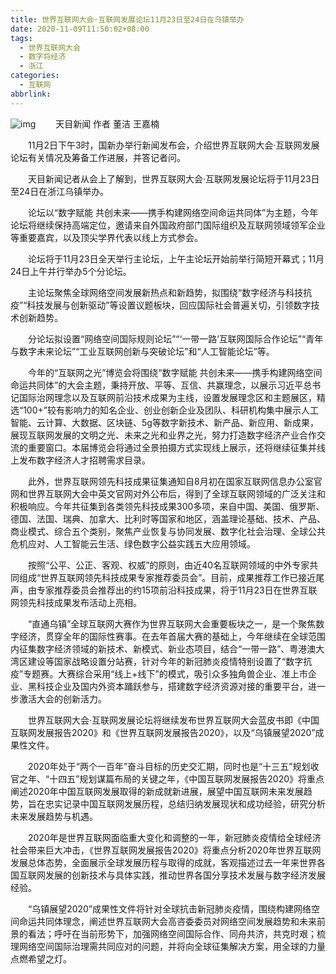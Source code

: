 ```yaml
---
title: 世界互联网大会·互联网发展论坛11月23日至24日在乌镇举办
date: 2020-11-09T11:50:02+08:00
tags:
  - 世界互联网大会
  - 数字将经济
  - 浙江
categories:
  - 互联网
abbrlink:
---
```


![img](https://cdn.jsdelivr.net/gh/yakeing/Documentation@main/Hexo/images/e55f-kcieyvz6183925.jpg)
　　天目新闻
作者 董洁 王嘉楠

　　11月2日下午3时，国新办举行新闻发布会，介绍世界互联网大会·互联网发展论坛有关情况及筹备工作进展，并答记者问。

　　天目新闻记者从会上了解到，世界互联网大会·互联网发展论坛将于11月23日至24日在浙江乌镇举办。

　　论坛以“数字赋能 共创未来——携手构建网络空间命运共同体”为主题，今年论坛将继续保持高端定位，邀请来自外国政府部门国际组织及互联网领域领军企业等重要嘉宾，以及顶尖学界代表以线上方式参会。

　　论坛将于11月23日全天举行主论坛，上午主论坛开始前举行简短开幕式；11月24日上午并行举办5个分论坛。

　　主论坛聚焦全球网络空间发展新热点和新趋势，拟围绕“数字经济与科技抗疫”“科技发展与创新驱动”等设置议题板块，回应国际社会普遍关切，引领数字技术创新趋势。

　　分论坛拟设置“网络空间国际规则论坛”“‘一带一路’互联网国际合作论坛”“青年与数字未来论坛”“工业互联网创新与突破论坛”和“人工智能论坛”等。

　　今年的“互联网之光”博览会将围绕“数字赋能 共创未来——携手构建网络空间命运共同体”的大会主题，秉持开放、平等、互信、共赢理念，以展示习近平总书记国际治网理念以及互联网前沿技术成果为主线，设置发展理念区和主题展区，精选“100+”较有影响力的知名企业、创业创新企业及团队、科研机构集中展示人工智能、云计算、大数据、区块链、5g等数字新技术、新产品、新应用、新成果，展现互联网发展的文明之光、未来之光和业界之光，努力打造数字经济产业合作交流的重要窗口。本届博览会将通过全景拍摄方式实现线上展示，还将继续征集并线上发布数字经济人才招聘需求目录。

　　此外，世界互联网领先科技成果征集通知自8月初在国家互联网信息办公室官网和世界互联网大会中英文官网对外公布后，得到了全球互联网领域的广泛关注和积极响应。今年共征集到各类领先科技成果300多项，来自中国、美国、俄罗斯、德国、法国、瑞典、加拿大、比利时等国家和地区，涵盖理论基础、技术、产品、商业模式、综合五个类别，聚焦产业恢复与协同发展、数字化社会治理、全球公共危机应对、人工智能云生活、绿色数字公益实践五大应用领域。

　　按照“公平、公正、客观、权威”的原则，由近40名互联网领域的中外专家共同组成“世界互联网领先科技成果专家推荐委员会”。目前，成果推荐工作已接近尾声，由专家推荐委员会推荐出的约15项前沿科技成果，将于11月23日在世界互联网领先科技成果发布活动上亮相。

　　“直通乌镇”全球互联网大赛作为世界互联网大会重要板块之一，是一个聚焦数字经济，贯穿全年的国际性赛事。在去年首届大赛的基础上，今年继续在全球范围内征集数字经济领域的新技术、新模式、新业态项目，结合“一带一路”、粤港澳大湾区建设等国家战略设置分站赛，针对今年的新冠肺炎疫情特别设置了“数字抗疫”专题赛。大赛综合采用“线上+线下”的模式，吸引众多独角兽企业、准上市企业、黑科技企业及国内外资本踊跃参与，搭建数字经济资源对接的重要平台，进一步激活大会的创新活力。

　　世界互联网大会·互联网发展论坛将继续发布世界互联网大会蓝皮书即《中国互联网发展报告2020》和《世界互联网发展报告2020》，以及“乌镇展望2020”成果性文件。

　　2020年处于“两个一百年”奋斗目标的历史交汇期，同时也是“十三五”规划收官之年、“十四五”规划谋篇布局的关键之年，《中国互联网发展报告2020》将重点阐述2020年中国互联网发展取得的新成就新进展，展望中国互联网未来发展趋势，旨在忠实记录中国互联网发展历程，总结归纳发展现状和成功经验，研究分析未来发展趋势与机遇。

　　2020年是世界互联网面临重大变化和调整的一年，新冠肺炎疫情给全球经济社会带来巨大冲击，《世界互联网发展报告2020》将重点分析2020年世界互联网发展总体态势，全面展示全球发展历程与取得的成就，客观描述过去一年来世界各国互联网发展的创新技术与具体实践，推动世界各国分享技术发展与数字经济发展经验。

　　“乌镇展望2020”成果性文件将针对全球抗击新冠肺炎疫情，围绕构建网络空间命运共同体理念，阐述世界互联网大会高咨委委员对网络空间发展趋势和未来前景的看法；呼吁在当前形势下，加强网络空间国际合作、同舟共济，共克时艰；梳理网络空间国际治理需共同应对的问题，并将向全球征集解决方案，用全球的力量点燃希望之灯。